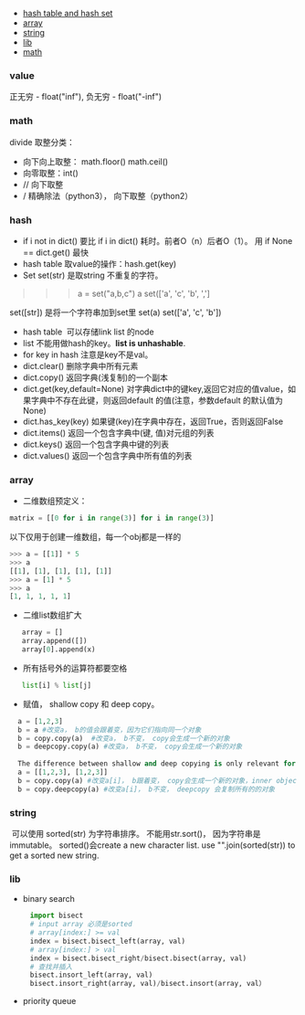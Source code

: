 
* [hash table and hash set](#hash)
* [array](#array) 
* [string](#string)
* [lib](#lib)
* [math](#math)

### value
正无穷 - float("inf"), 
负无穷 - float("-inf")

### math
  divide 取整分类：
  - 向下向上取整： math.floor() math.ceil()
  - 向零取整：int()
  - // 向下取整
  - / 精确除法（python3）， 向下取整（python2）

### hash
- if i not in dict() 要比 if i in dict() 耗时。前者O（n）后者O（1）。
   用 if None == dict.get() 最快
- hash table 取value的操作：hash.get(key)
- Set
  set(str) 是取string 不重复的字符。
>>> a = set("a,b,c")
>>> a
set(['a', 'c', 'b', ',']
  
  set([str]) 是将一个字符串加到set里
  set(a)
  set(['a', 'c', 'b'])
* hash table  可以存储link list 的node
* list 不能用做hash的key。__list is unhashable__.
* for key in hash 注意是key不是val。
* dict.clear() 删除字典中所有元素
* dict.copy() 返回字典(浅复制)的一个副本
* dict.get(key,default=None) 对字典dict中的键key,返回它对应的值value，如果字典中不存在此键，则返回default 的值(注意，参数default 的默认值为None)
* dict.has_key(key) 如果键(key)在字典中存在，返回True，否则返回False
* dict.items() 返回一个包含字典中(键, 值)对元组的列表
* dict.keys() 返回一个包含字典中键的列表
* dict.values() 返回一个包含字典中所有值的列表

### array
- 二维数组预定义：
```python
matrix = [[0 for i in range(3)] for i in range(3)]
```
以下仅用于创建一维数组，每一个obj都是一样的
```python
>>> a = [[1]] * 5
>>> a
[[1], [1], [1], [1], [1]]
>>> a = [1] * 5
>>> a
[1, 1, 1, 1, 1]
```
- 二维list数组扩大 
```python
   array = []
   array.append([])
   array[0].append(x)
```
- 所有括号外的运算符都要空格
```python
   list[i] % list[j]
```
- 赋值， shallow copy 和 deep copy。
```python
  a = [1,2,3]
  b = a #改变a， b的值会跟着变，因为它们指向同一个对象
  b = copy.copy(a)  #改变a， b不变， copy会生成一个新的对象
  b = deepcopy.copy(a) #改变a， b不变， copy会生成一个新的对象
  
  The difference between shallow and deep copying is only relevant for compound objects
  a = [[1,2,3], [1,2,3]]
  b = copy.copy(a) #改变a[i]， b跟着变， copy会生成一个新的对象，inner object和a是一样的
  b = copy.deepcopy(a) #改变a[i]， b不变， deepcopy 会复制所有的的对象
```
### string
  可以使用 sorted(str) 为字符串排序。 不能用str.sort()， 因为字符串是immutable。 sorted()会create a new character list.
  use "".join(sorted(str)) to get a sorted new string.

### lib
* binary search
```python
     import bisect
     # input array 必须是sorted
     # array[index:] >= val
     index = bisect.bisect_left(array, val)
     # array[index:] > val
     index = bisect.bisect_right/bisect.bisect(array, val)
     # 查找并插入
     bisect.insort_left(array, val)
     bisect.insort_right(array, val)/bisect.insort(array, val）
```
* priority queue
